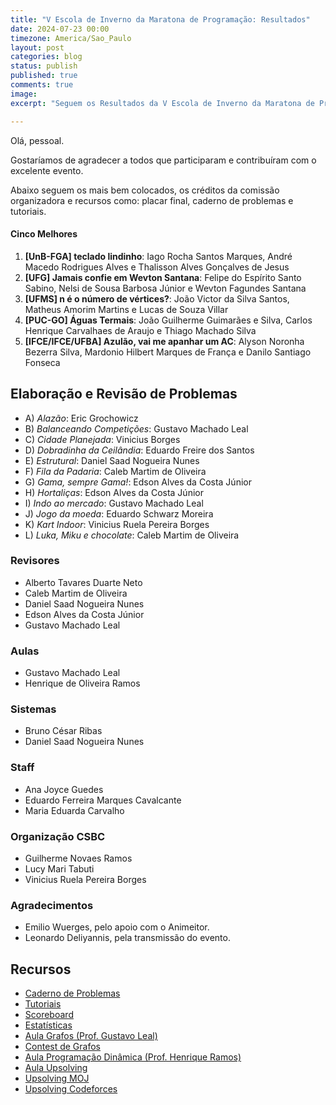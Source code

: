 ```yaml
---
title: "V Escola de Inverno da Maratona de Programação: Resultados"
date: 2024-07-23 00:00
timezone: America/Sao_Paulo
layout: post
categories: blog
status: publish
published: true
comments: true
image:
excerpt: "Seguem os Resultados da V Escola de Inverno da Maratona de Programação."

---
```


Olá, pessoal.

Gostaríamos de agradecer a todos que participaram e contribuíram com o excelente evento.

Abaixo seguem os mais bem colocados, os créditos da comissão organizadora e recursos como: placar final, caderno de problemas e tutoriais.

#### Cinco Melhores

1.  **[UnB-FGA] teclado lindinho**: Iago Rocha Santos Marques, André Macedo Rodrigues Alves e Thalisson Alves Gonçalves de Jesus
2. **[UFG] Jamais confie em Wevton Santana**: Felipe do Espírito Santo Sabino, Nelsi de Sousa Barbosa Júnior e Wevton Fagundes Santana
3. **[UFMS] n é o número de vértices?**: João Victor da Silva Santos, Matheus Amorim Martins e Lucas de Souza Villar
4. **[PUC-GO] Águas Termais**: João Guilherme Guimarães e Silva, Carlos Henrique Carvalhaes de Araujo e Thiago Machado Silva
5. **[IFCE/IFCE/UFBA] Azulão, vai me apanhar um AC**: Alyson Noronha Bezerra Silva, Mardonio Hilbert Marques de França e Danilo Santiago Fonseca


## Elaboração e Revisão de Problemas


- A) *Alazão*: Eric Grochowicz
- B) *Balanceando Competições*: Gustavo Machado Leal
- C) *Cidade Planejada*: Vinicius Borges
- D) *Dobradinha da Ceilândia*: Eduardo Freire dos Santos
- E) *Estrutural*: Daniel Saad Nogueira Nunes
- F) *Fila da Padaria*: Caleb Martim de Oliveira
- G) *Gama, sempre Gama!*: Edson Alves da Costa Júnior
- H) *Hortaliças*: Edson Alves da Costa Júnior
- I) *Indo ao mercado*: Gustavo Machado Leal
- J) *Jogo da moeda*: Eduardo Schwarz Moreira
- K) *Kart Indoor*: Vinicius Ruela Pereira Borges
- L) *Luka, Miku e chocolate*: Caleb Martim de Oliveira

### Revisores

- Alberto Tavares Duarte Neto 
- Caleb Martim de Oliveira
- Daniel Saad Nogueira Nunes
- Edson Alves da Costa Júnior
- Gustavo Machado Leal

### Aulas

- Gustavo Machado Leal
- Henrique de Oliveira Ramos

### Sistemas

- Bruno César Ribas
- Daniel Saad Nogueira Nunes

### Staff

- Ana Joyce Guedes
- Eduardo Ferreira Marques Cavalcante
- Maria Eduarda Carvalho

### Organização CSBC

- Guilherme Novaes Ramos
- Lucy Mari Tabuti
- Vinicius Ruela Pereira Borges

### Agradecimentos

- Emilio Wuerges, pelo apoio com o Animeitor.
- Leonardo Deliyannis, pela transmissão do evento.

## Recursos

- [Caderno de Problemas]({{site.url}}/assets/v-escola-de-inverno-da-maratona-de-programacao/caderno-v-escola-de-inverno-maratona-de-programacao.pdf)
- [Tutoriais]({{site.url}}/assets/v-escola-de-inverno-da-maratona-de-programacao/tutoriais.pdf)
- [Scoreboard]({{site.url}}/assets/v-escola-de-inverno-da-maratona-de-programacao/scoreboard.html)
- [Estatísticas]({{site.url}}/assets/v-escola-de-inverno-da-maratona-de-programacao/statistics.html)
- [Aula Grafos (Prof. Gustavo Leal)]({{site.url}}/assets/v-escola-de-inverno-da-maratona-de-programacao/material-gustavo-leal.zip)
- [Contest de Grafos](https://codeforces.com/group/Nk6nlzlAVS)
- [Aula Programação Dinâmica (Prof. Henrique Ramos)](({{site.url}}/assets/v-escola-de-inverno-da-maratona-de-programacao/material-henrique-ramos.pdf))
- [Aula Upsolving]({{site.url}}/assets/v-escola-de-inverno-da-maratona-de-programacao/maratona-de-inverno-csbc-2024-upsolving-presentation.pdf)
- [Upsolving MOJ](https://moj.naquadah.com.br/cgi-bin/tag.sh/v_maratona_de_inverno_2024)
- [Upsolving Codeforces](https://codeforces.com/group/btcK4I5D5f/contest/537349)
